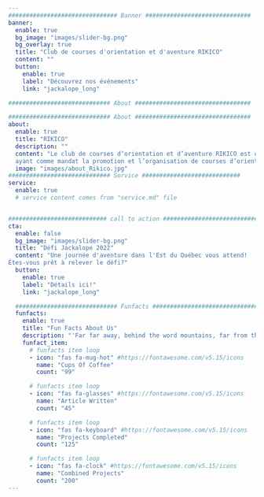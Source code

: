 ```yaml
---
############################### Banner ##############################
banner:
  enable: true
  bg_image: "images/slider-bg.png"
  bg_overlay: true
  title: "Club de courses d'orientation et d'aventure RIKICO"
  content: ""
  button:
    enable: true
    label: "Découvrez nos événements"
    link: "jackalope_long"

############################# About #################################

############################# About #################################
about:
  enable: true
  title: "RIKICO"
  description: ""
  content: "Le club de courses d’orientation et d’aventure RIKICO est un organisme à but non lucratif
  ayant comme mandat la promotion et l’organisation de courses d’orientation et d’aventure au Bas-Saint-Laurent."
  image: "images/about_Rikico.jpg"
############################# Service ############################
service:
  enable: true
  # service content comes from "service.md" file


############################ call to action ###########################
cta:
  enable: false
  bg_image: "images/slider-bg.png"
  title: "Défi Jackalope 2022"
  content: "Une journée d'aventure dans l'Est du Québec vous attend!
Êtes-vous prêt à relever le défi?"
  button:
    enable: true
    label: "Détails ici!"
    link: "jackalope_long"

  ############################# Funfacts ###############################
  funfacts:
    enable: true
    title: "Fun Facts About Us"
    description: "'Far far away, behind the word mountains, far from the countries Vokalia and Consonantia, <br> there live the blind texts. Separated they live in Bookmarksgrove right at the coast of the Semantics'"
    funfact_item:
      # funfacts item loop
      - icon: "fas fa-mug-hot" #https://fontawesome.com/v5.15/icons
        name: "Cups Of Coffee"
        count: "99"

      # funfacts item loop
      - icon: "fas fa-glasses" #https://fontawesome.com/v5.15/icons
        name: "Article Written"
        count: "45"

      # funfacts item loop
      - icon: "fas fa-keyboard" #https://fontawesome.com/v5.15/icons
        name: "Projects Completed"
        count: "125"

      # funfacts item loop
      - icon: "fas fa-clock" #https://fontawesome.com/v5.15/icons
        name: "Combined Projects"
        count: "200"
---
```

